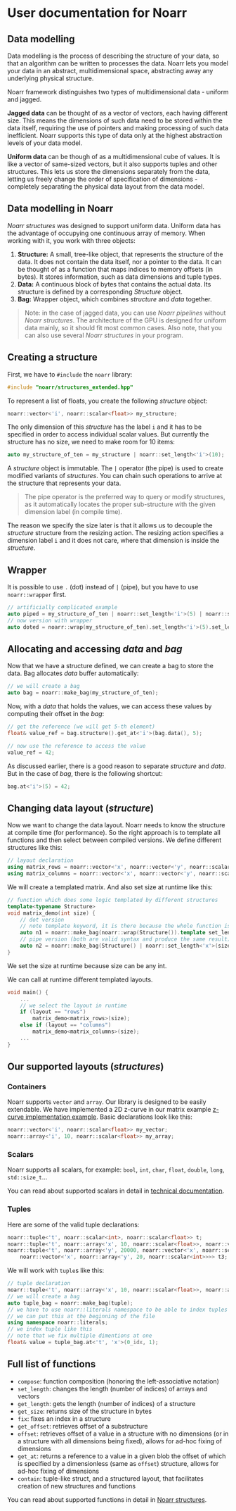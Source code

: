 # User documentation for Noarr

<a name="data-modelling"></a>
## Data modelling

Data modelling is the process of describing the structure of your data, so that an algorithm can be written to processes the data. Noarr lets you model your data in an abstract, multidimensional space, abstracting away any underlying physical structure.

Noarr framework distinguishes two types of multidimensional data - uniform and jagged.

**Jagged data** can be thought of as a vector of vectors, each having different size. This means the dimensions of such data need to be stored within the data itself, requiring the use of pointers and making processing of such data inefficient. Noarr supports this type of data only at the highest abstraction levels of your data model.

**Uniform data** can be though of as a multidimensional cube of values. It is like a vector of same-sized vectors, but it also supports tuples and other structures. This lets us store the dimensions separately from the data, letting us freely change the order of specification of dimensions - completely separating the physical data layout from the data model.


<a name="data-modelling-in-noarr"></a>
## Data modelling in Noarr

*Noarr structures* was designed to support uniform data. Uniform data has the advantage of occupying one continuous array of memory. When working with it, you work with three objects:

1. **Structure:** A small, tree-like object, that represents the structure of the data. It does not contain the data itself, nor a pointer to the data. It can be thought of as a function that maps indices to memory offsets (in bytes). It stores information, such as data dimensions and tuple types.
2. **Data:** A continuous block of bytes that contains the actual data. Its structure is defined by a corresponding *Structure* object.
3. **Bag:** Wrapper object, which combines *structure* and *data* together.

> Note: in the case of jagged data, you can use *Noarr pipelines* without *Noarr structures*. The architecture of the GPU is designed for uniform data mainly, so it should fit most common cases. Also note, that you can also use several *Noarr structures* in your program.

## Creating a structure

First, we have to `#include` the `noarr` library:

```cpp
#include "noarr/structures_extended.hpp"
```

To represent a list of floats, you create the following *structure* object:

```cpp
noarr::vector<'i', noarr::scalar<float>> my_structure;
```

The only dimension of this *structure* has the label `i` and it has to be specified in order to access individual scalar values. But currently the structure has no size, we need to make room for 10 items:

```cpp
auto my_structure_of_ten = my_structure | noarr::set_length<'i'>(10);
```

A *structure* object is immutable. The `|` operator (the pipe) is used to create modified variants of *structures*. You can chain such operations to arrive at the structure that represents your data.

> The pipe operator is the preferred way to query or modify structures, as it automatically locates the proper sub-structure with the given dimension label (in compile time).

The reason we specify the size later is that it allows us to decouple the *structure* structure from the resizing action. The resizing action specifies a dimension label `i` and it does not care, where that dimension is inside the *structure*.

<a name="wrapper"></a>
## Wrapper
It is possible to use `.` (dot) instead of `|` (pipe), but you have to use `noarr::wrapper` first.

```cpp
// artificially complicated example
auto piped = my_structure_of_ten | noarr::set_length<'i'>(5) | noarr::set_length<'i'>(10);
// now version with wrapper
auto doted = noarr::wrap(my_structure_of_ten).set_length<'i'>(5).set_length<'i'>(10);
```

## Allocating and accessing *data* and *bag*

Now that we have a structure defined, we can create a bag to store the data. Bag allocates *data* buffer automatically:

```cpp
// we will create a bag
auto bag = noarr::make_bag(my_structure_of_ten);
```


Now, with a *data* that holds the values, we can access these values by computing their offset in the *bag*:

```cpp
// get the reference (we will get 5-th element)
float& value_ref = bag.structure().get_at<'i'>(bag.data(), 5);

// now use the reference to access the value
value_ref = 42;
```

As discussed earlier, there is a good reason to separate *structure* and *data*. But in the case of *bag*, there is the following shortcut:

```cpp
bag.at<'i'>(5) = 42;
```

<a name="changing-data-layouts"></a>
## Changing data layout (*structure*)

Now we want to change the data layout. Noarr needs to know the structure at compile time (for performance). So the right approach is to template all functions and then select between compiled versions. We define different structures like this:

```cpp
// layout declaration
using matrix_rows = noarr::vector<'x', noarr::vector<'y', noarr::scalar<int>>>;
using matrix_columns = noarr::vector<'x', noarr::vector<'y', noarr::scalar<int>>>;
```

We will create a templated matrix. And also set size at runtime like this:

```cpp
// function which does some logic templated by different structures
template<typename Structure>
void matrix_demo(int size) {
	// dot version
	// note template keyword, it is there because the whole function is layout templated
	auto n1 = noarr::make_bag(noarr::wrap(Structure()).template set_length<'x'>(size).template set_length<'y'>(size));
	// pipe version (both are valid syntax and produce the same result)
	auto n2 = noarr::make_bag(Structure() | noarr::set_length<'x'>(size) | noarr::set_length<'y'>(size));
}
```

We set the size at runtime because size can be any int.

We can call at runtime different templated layouts.

```cpp
void main() {
	...
	// we select the layout in runtime
	if (layout == "rows")
		matrix_demo<matrix_rows>(size);
	else if (layout == "columns")
		matrix_demo<matrix_columns>(size);
	...
}
```

<a name="supported-layouts"></a>
## Our supported layouts (*structures*)
### Containers

Noarr supports `vector` and `array`. Our library is designed to be easily extendable. We have implemented a 2D z-curve in  our matrix example [z-curve implementation example](../examples/matrix/z_curve.hpp "z-curve implementation example"). Basic declarations look like this:

```cpp
noarr::vector<'i', noarr::scalar<float>> my_vector;
noarr::array<'i', 10, noarr::scalar<float>> my_array;
```

### Scalars

Noarr supports all scalars, for example: `bool`, `int`, `char`, `float`, `double`, `long`, `std::size_t`... 

You can read about supported scalars in detail in [technical documentation](../noarr_docs_tech/README.md "technical documentation").

### Tuples

Here are some of the valid tuple declarations:

```cpp
noarr::tuple<'t', noarr::scalar<int>, noarr::scalar<float>> t;
noarr::tuple<'t', noarr::array<'x', 10, noarr::scalar<float>>, noarr::vector<'x', noarr::scalar<int>>> t2;
noarr::tuple<'t', noarr::array<'y', 20000, noarr::vector<'x', noarr::scalar<float>>>, 
	noarr::vector<'x', noarr::array<'y', 20, noarr::scalar<int>>>> t3;
```

We will work with `tuple`s like this:

```cpp
// tuple declaration
noarr::tuple<'t', noarr::array<'x', 10, noarr::scalar<float>>, noarr::array<'x', 20, noarr::scalar<int>>> tuple;
// we will create a bag
auto tuple_bag = noarr::make_bag(tuple);
// we have to use noarr::literals namespace to be able to index tuples
// we can put this at the beginning of the file
using namespace noarr::literals;
// we index tuple like this
// note that we fix multiple dimentions at one
float& value = tuple_bag.at<'t', 'x'>(0_idx, 1);
```

<a name="full-list-of-functions"></a>
## Full list of functions

  - `compose`: function composition (honoring the left-associative notation)
  - `set_length`: changes the length (number of indices) of arrays and vectors
  - `get_length`: gets the length (number of indices) of a structure
  - `get_size`: returns size of the structure in bytes
  - `fix`: fixes an index in a structure
  - `get_offset`: retrieves offset of a substructure 
  - `offset`: retrieves offset of a value in a structure with no dimensions (or in a structure with all dimensions being fixed), allows for ad-hoc fixing of dimensions
  - `get_at`: returns a reference to a value in a given blob the offset of which is specified by a dimensionless (same as `offset`) structure, allows for ad-hoc fixing of dimensions
  - `contain`: tuple-like struct, and a structured layout, that facilitates creation of new structures and functions

You can read about supported functions in detail in [Noarr structures](../noarr/include/noarr/structures/README.md "Noarr structures").

